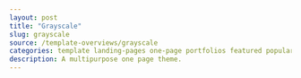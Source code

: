 ```yaml
---
layout: post
title: "Grayscale"
slug: grayscale
source: /template-overviews/grayscale
categories: template landing-pages one-page portfolios featured popular
description: A multipurpose one page theme.
---
```


<img src="/assets/img/templates/grayscale.jpg" class="img-responsive" alt="">